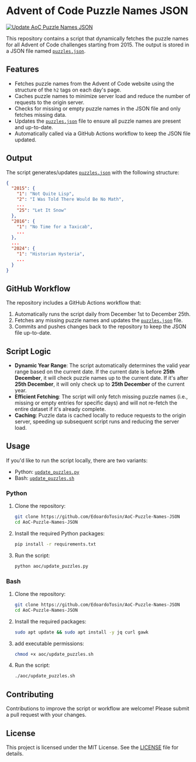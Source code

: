 # Advent of Code Puzzle Names JSON

[![Update AoC Puzzle Names JSON](https://github.com/EdoardoTosin/AoC-Puzzle-Names-JSON/actions/workflows/update-aoc-json.yml/badge.svg?branch=main)](https://github.com/EdoardoTosin/AoC-Puzzle-Names-JSON/actions/workflows/update-aoc-json.yml)

This repository contains a script that dynamically fetches the puzzle names for all Advent of Code challenges starting from 2015. The output is stored in a JSON file named [`puzzles.json`](https://raw.githubusercontent.com/EdoardoTosin/AoC-Puzzle-Names-JSON/refs/heads/main/puzzles.json).

## Features

- Fetches puzzle names from the Advent of Code website using the structure of the `h2` tags on each day's page.
- Caches puzzle names to minimize server load and reduce the number of requests to the origin server.
- Checks for missing or empty puzzle names in the JSON file and only fetches missing data.
- Updates the [`puzzles.json`](https://raw.githubusercontent.com/EdoardoTosin/AoC-Puzzle-Names-JSON/refs/heads/main/puzzles.json) file to ensure all puzzle names are present and up-to-date.
- Automatically called via a GitHub Actions workflow to keep the JSON file updated.

## Output

The script generates/updates [`puzzles.json`](https://raw.githubusercontent.com/EdoardoTosin/AoC-Puzzle-Names-JSON/refs/heads/main/puzzles.json) with the following structure:

```json
{
  "2015": {
    "1": "Not Quite Lisp",
    "2": "I Was Told There Would Be No Math",
    ...
    "25": "Let It Snow"
  },
  "2016": {
    "1": "No Time for a Taxicab",
    ...
  },
  ...
  "2024": {
    "1": "Historian Hysteria",
    ...
  }
}
```

## GitHub Workflow

The repository includes a GitHub Actions workflow that:

1. Automatically runs the script daily from December 1st to December 25th.
2. Fetches any missing puzzle names and updates the [`puzzles.json`](https://raw.githubusercontent.com/EdoardoTosin/AoC-Puzzle-Names-JSON/refs/heads/main/puzzles.json) file.
3. Commits and pushes changes back to the repository to keep the JSON file up-to-date.

## Script Logic

- **Dynamic Year Range**: The script automatically determines the valid year range based on the current date. If the current date is before **25th December**, it will check puzzle names up to the current date. If it's after **25th December**, it will only check up to **25th December** of the current year.
- **Efficient Fetching**: The script will only fetch missing puzzle names (i.e., missing or empty entries for specific days) and will not re-fetch the entire dataset if it's already complete.
- **Caching**: Puzzle data is cached locally to reduce requests to the origin server, speeding up subsequent script runs and reducing the server load.

## Usage

If you'd like to run the script locally, there are two variants:

- Python: [`update_puzzles.py`](https://raw.githubusercontent.com/EdoardoTosin/AoC-Puzzle-Names-JSON/refs/heads/main/aoc/update_puzzles.py)
- Bash: [`update_puzzles.sh`](https://raw.githubusercontent.com/EdoardoTosin/AoC-Puzzle-Names-JSON/refs/heads/main/aoc/update_puzzles.sh)

### Python

1. Clone the repository:
   ```bash
   git clone https://github.com/EdoardoTosin/AoC-Puzzle-Names-JSON
   cd AoC-Puzzle-Names-JSON
   ```

2. Install the required Python packages:
   ```bash
   pip install -r requirements.txt
   ```

3. Run the script:
   ```bash
   python aoc/update_puzzles.py
   ```

### Bash

1. Clone the repository:
   ```bash
   git clone https://github.com/EdoardoTosin/AoC-Puzzle-Names-JSON
   cd AoC-Puzzle-Names-JSON
   ```

2. Install the required packages:
   ```bash
   sudo apt update && sudo apt install -y jq curl gawk
   ```

3. add executable permissions:
   ```bash
   chmod +x aoc/update_puzzles.sh
   ```

3. Run the script:
   ```bash
   ./aoc/update_puzzles.sh
   ```

## Contributing

Contributions to improve the script or workflow are welcome! Please submit a pull request with your changes.

## License

This project is licensed under the MIT License. See the [LICENSE](LICENSE) file for details.
